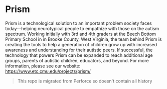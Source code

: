# Prism
Prism is a technological solution to an important problem society faces today—helping neurotypical people to empathize with those on the autism spectrum. Working initially with 3rd and 4th graders at the Beech Bottom Primary School in in Brooke County, West Virginia, the team behind Prism is creating the tools to help a generation of children grow up with increased awareness and understanding for their autistic peers. If successful, the technology that powers Prism can be expanded to reach additional age groups, parents of autistic children, educators, and beyond.
For more information, please see our website: https://www.etc.cmu.edu/projects/prism/

> This repo is migrated from Perforce so doesn't contain all history
